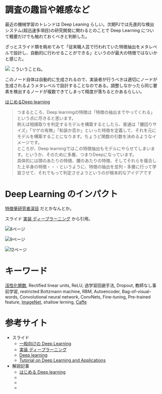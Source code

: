 # 調査の趣旨や雑感など

最近の機械学習のトレンドは Deep Leaning らしい。次期PJでは先進的な検出システム(超迅速多項目)の研究開発に関わるとのことで Deep Learning について概要だけでも触れておくべきと判断した。

ざっとスライド類を眺めてみて「従来職人芸で行われていた特徴抽出をメタレベルで設計し、自動的に行わせることができる」というのが最大の特徴ではないかと感じた。

![](http://theanalyticsstore.ie/wp-content/uploads/2013/03/DeepNetwork.png)
こういうことね。

このノード自体は自動的に生成されるので、実装者が行うべきは適切にノードが生成されるようメタレベルで設計することなのである。調整しなかったら同じ要素を検出するノードが複数できてしまって精度が落ちるとかあるらしい。

[はじめるDeep learning](
http://qiita.com/icoxfog417/items/65e800c3a2094457c3a0)

> つまるところ、Deep learningの特徴は「特徴の抽出までやってくれる」という点に尽きると思います。  
> 例えば相撲取りを判定するモデルを構築するとしたら、普通は「腰回りサイズ」「マゲの有無」「和装か否か」といった特徴を定義して、それを元にモデルを構築することになります。ちょうど関数の引数を決めるようなイメージです。  
> ところが、Deep learningではこの特徴抽出もモデルにやらせてしまいます。というか、そのために多層、つまりDeepになっています。  
> 具体的には頭のあたりの特徴、腰のあたりの特徴、そしてそれらを複合した上半身の特徴・・・というように、特徴の抽出を並列・多層に行って学習させて、それでもって判定させようというのが根本的なアイデアです  


# Deep Learning のインパクト

[特徴量研究者涙目](https://twitter.com/ambee_whisper/status/256039859528019968)
だとかなんとか。

スライド
[実装 ディープラーニング]( http://www.slideshare.net/yurieoka37/ss-28152060)
から引用。

![8ページ]( http://image.slidesharecdn.com/deeplearning-121109044234-phpapp01/95/deep-learning-8-638.jpg?cb=1352436208)

![9ページ]( http://image.slidesharecdn.com/deeplearning-121109044234-phpapp01/95/deep-learning-9-638.jpg?cb=1352436208)

![12ページ]( http://image.slidesharecdn.com/deeplearning-121109044234-phpapp01/95/deep-learning-12-638.jpg?cb=1352436208)






# キーワード

[活性化関数], Rectified linear units, ReLU, 過学習回避手法, Dropout, 教師なし事前学習, restricted Boltzmann machine,  RBM, Autoencoder, Bag-of-visual-words, Convolutional neural network, ConvNets, Fine-tuning, Pre-trained feature,  [ImageNet], shallow lerning, [Caffe]


# 参考サイト

* スライド
    * [一般向けの Deep Learning]( http://www.slideshare.net/pfi/deep-learning-22350063)
    * [実装 ディープラーニング]( http://www.slideshare.net/yurieoka37/ss-28152060)
    * [Deep learning]( http://www.slideshare.net/kazoo04/deep-learning-15097274)
    * [Tutorial on Deep Learning and Applications]( https://deeplearningworkshopnips2010.files.wordpress.com/2010/09/nips10-workshop-tutorial-final.pdf)
* 解説記事
    * [はじめる Deep learning]( http://qiita.com/icoxfog417/items/65e800c3a2094457c3a0)
    * []()
    * []()
    * []()




[活性化関数]: http://ja.wikipedia.org/wiki/ニューラルネットワーク#.E3.83.95.E3.82.A3.E3.83.BC.E3.83.89.E3.83.95.E3.82.A9.E3.83.AF.E3.83.BC.E3.83.89.E3.83.8B.E3.83.A5.E3.83.BC.E3.83.A9.E3.83.AB.E3.83.8D.E3.83.83.E3.83.88

[Caffe]: http://caffe.berkeleyvision.org/

[ImageNet]: http://smrmkt.hatenablog.jp/entry/2015/03/08/195625
